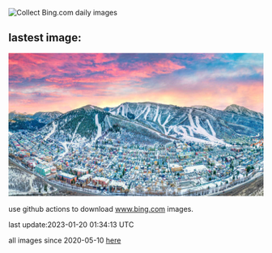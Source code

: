 ![Collect Bing.com daily images](https://github.com/counter2015/bing-daily-images/workflows/Collect%20Bing.com%20daily%20images/badge.svg)
## lastest image:
![](images/SFFParkCity.jpg)

use github actions to download www.bing.com images.

last update:2023-01-20 01:34:13 UTC

all images since 2020-05-10 [here](https://github.com/counter2015/bing-daily-images/tree/master/images) 

